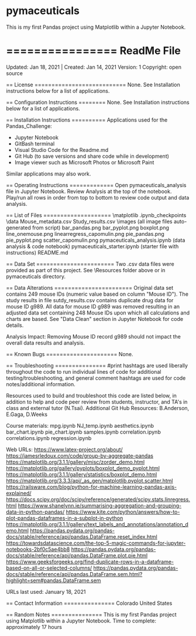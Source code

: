 # pymaceuticals
This is my first Pandas project using Matplotlib within a Jupyter Notebook.

================
ReadMe File
================

Updated: Jan 18, 2021 | Created: Jan 14, 2021
Version: 1
Copyright: open source

== License ===========================
None. See Installation instructions below for a list of applications.


== Configuration Instructions ========
None. See Installation instructions below for a list of applications.


== Installation Instructions ==========
Applications used for the Pandas_Challenge:
- Jupyter Notebook
- GitBash terminal
- Visual Studio Code for the Readme.md
- Git Hub (to save versions and share code while in development)
- Image viewer such as Microsoft Photos or Microsoft Paint

Similar applications may also work.


== Operating Instructions =============
Open pymaceuticals_analysis file in Jupyter Notebook.
Review Analysis at the top of the notebook.
Play/run all rows in order from top to bottom to review code output and data analysis.


== List of Files ====================
\matplotlib
    \.ipynb_checkpoints
    \data
        Mouse_metadata.csv
        Study_results.csv
    \images   (all image files auto-generated from script)
        bar_pandas.png
        bar_pyplot.png
        boxplot.png
        line_onemouse.png
        linearregress_capomulin.png
        pie_pandas.png
        pie_pyplot.png
        scatter_capomulin.png
    pymaceuticals_analysis.ipynb (data analysis & code notebook)
    pymaceuticals_starter.ipynb (starter file with instructions)
    README.md


== Data Set =======================
Two .csv data files were provided as part of this project.
See \Resources folder above or in pymaceuticals directory.


== Data Alterations =======================
Original data set contains 249 mouse IDs (numeric value based on column "Mouse ID"). The study results in file sutdy_results.csv contains duplicate drug data for mouse ID g989. All data for mouse ID g989 was removed resulting in an adjusted data set containing 248 Mouse IDs upon which all calculations and charts are based. See "Data Clean" section in Jupyter Notebook for code details. 

Analysis Impact: Removing Mouse ID record g989 should not impact the overall data results and analysis.


== Known Bugs =====================
None.


== Troubleshooting ===============
#print hashtags are used liberally throughout the code to run individual lines of code for additional testing/troubleshooting, and general comment hashtags are used for code notes/additional information.

Resources used to build and troubleshoot this code are listed below, in addition to help and code peer review from students, instructor, and TA's in class and external tutor (N.Tsai). 
Additional Git Hub Resources: B.Anderson, E.Gaga, D.Weeks

Course materials:
mpg.ipynb
NJ_temp.ipynb
aesthetics.ipynb
bar_chart.ipynb
pie_chart.ipynb
samples.ipynb
correlation.ipynb
correlations.ipynb
regression.ipynb

Web URLs:
https://www.latex-project.org/about/
https://jamesrledoux.com/code/group-by-aggregate-pandas
https://matplotlib.org/3.1.1/gallery/misc/zorder_demo.html
https://matplotlib.org/gallery/pyplots/boxplot_demo_pyplot.html
https://matplotlib.org/3.1.1/gallery/statistics/boxplot_demo.html
https://matplotlib.org/3.3.3/api/_as_gen/matplotlib.pyplot.scatter.html
https://railsware.com/blog/python-for-machine-learning-pandas-axis-explained/
https://docs.scipy.org/doc/scipy/reference/generated/scipy.stats.linregress.html
https://www.shanelynn.ie/summarising-aggregation-and-grouping-data-in-python-pandas/
https://www.kite.com/python/answers/how-to-plot-pandas-dataframes-in-a-subplot-in-python
https://matplotlib.org/3.1.1/gallery/text_labels_and_annotations/annotation_demo.html
https://pandas.pydata.org/pandas-docs/stable/reference/api/pandas.DataFrame.reset_index.html
https://towardsdatascience.com/the-top-5-magic-commands-for-jupyter-notebooks-2bf0c5ae4bb8
https://pandas.pydata.org/pandas-docs/stable/reference/api/pandas.DataFrame.plot.pie.html
https://www.geeksforgeeks.org/find-duplicate-rows-in-a-dataframe-based-on-all-or-selected-columns/
https://pandas.pydata.org/pandas-docs/stable/reference/api/pandas.DataFrame.sem.html?highlight=sem#pandas.DataFrame.sem

URLs last used: January 18, 2021



== Contact Information ===============
Colorado   United States



== Random Notes ===============
This is my first Pandas project using Matplotlib within a Jupyter Notebook.
Time to complete: approximately 17 hours

